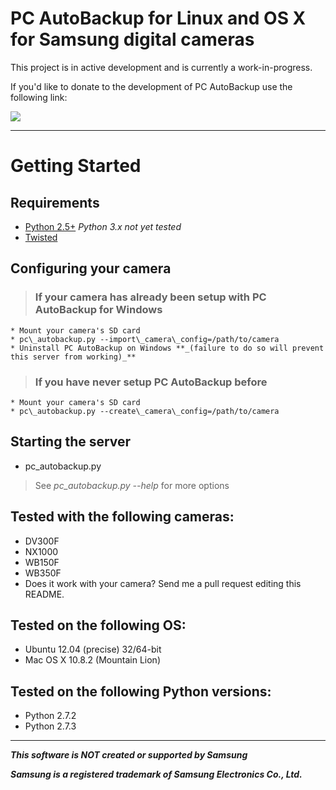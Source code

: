# PC AutoBackup for Linux and OS X for Samsung digital cameras #

This project is in active development and is currently a work-in-progress.

If you'd like to donate to the development of PC AutoBackup use the following link:

[![](https://www.paypalobjects.com/en_US/i/btn/btn_donate_LG.gif)](https://www.paypal.com/cgi-bin/webscr?cmd=_donations&business=HRSE2F7539HR8&lc=US&item_name=PC%20AutoBackup%20Development&item_number=pc%2dautobackup&currency_code=USD&bn=PP%2dDonationsBF%3abtn_donate_LG%2egif%3aNonHosted)


---


# Getting Started #

## Requirements ##
  * [Python 2.5+](http://python.org/download/releases/2.7.3/) _Python 3.x not yet tested_
  * [Twisted](http://twistedmatrix.com/trac/wiki/Downloads)

## Configuring your camera ##
> ### If your camera has already been setup with PC AutoBackup for Windows ###
    * Mount your camera's SD card
    * pc\_autobackup.py --import\_camera\_config=/path/to/camera
    * Uninstall PC AutoBackup on Windows **_(failure to do so will prevent this server from working)_**
> ### If you have never setup PC AutoBackup before ###
    * Mount your camera's SD card
    * pc\_autobackup.py --create\_camera\_config=/path/to/camera

## Starting the server ##
  * pc\_autobackup.py

> See _pc\_autobackup.py --help_ for more options

## **Tested with the following cameras:** ##

  * DV300F
  * NX1000
  * WB150F
  * WB350F
  * Does it work with your camera? Send me a pull request editing this README.

## **Tested on the following OS:** ##

  * Ubuntu 12.04 (precise) 32/64-bit
  * Mac OS X 10.8.2 (Mountain Lion)

## **Tested on the following Python versions:** ##

  * Python 2.7.2
  * Python 2.7.3


---

**_This software is NOT created or supported by Samsung_**

**_Samsung is a registered trademark of Samsung Electronics Co., Ltd._**
